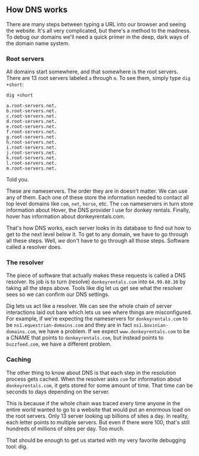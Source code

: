 ## How DNS works

There are many steps between typing a URL into our browser and seeing the website. It's all very complicated, but there's a method to the madness. To debug our domains we'll need a quick primer in the deep, dark ways of the domain name system.

### Root servers

All domains start somewhere, and that somewhere is the root servers. There are 13 root servers labeled `a` through `m`. To see them, simply type `dig +short`:

```shell
dig +short

a.root-servers.net.
b.root-servers.net.
c.root-servers.net.
d.root-servers.net.
e.root-servers.net.
f.root-servers.net.
g.root-servers.net.
h.root-servers.net.
i.root-servers.net.
j.root-servers.net.
k.root-servers.net.
l.root-servers.net.
m.root-servers.net.
```

Told you.

These are nameservers. The order they are in doesn't matter. We can use any of them. Each one of these store the information needed to contact all top level domains like `com`, `net`, `horse`, etc. The `com` nameservers in turn store information about Hover, the DNS provider I use for donkey rentals. Finally, hover has information about donkeyrentals.com.

That's how DNS works, each server looks in its database to find out how to get to the next level below it. To get to any domain, we have to go through all these steps. Well, _we_ don't have to go through all those steps. Software called a resolver does.

### The resolver

The piece of software that actually makes these requests is called a DNS resolver. Its job is to turn (resolve) `donkeyrentals.com` into `64.99.80.30` by taking all the steps above. Tools like dig let us get see what the resolver sees so we can confirm our DNS settings.

Dig lets us act like a resolver. We can see the whole chain of server interactions laid out bare which lets us see where things are misconfigured. For example, if we're expecting the nameservers for `donkeyrentals.com` to be `ns1.equestrian-domains.com` and they are in fact `ns1.bovinian-domains.com`, we have a problem. If we expect `www.donkeyrentals.com` to be a CNAME that points to `donkeyrentals.com`, but instead points to `buzzfeed.com`, we have a different problem.

### Caching

The other thing to know about DNS is that each step in the resolution process gets cached. When the resolver asks `com` for information about `donkeyrentals.com`, it gets stored for some amount of time. That time can be seconds to days depending on the server.

This is because if the whole chain was traced every time anyone in the entire world wanted to go to a website that would put an enormous load on the root servers. Only 13 server looking up billions of sites a day. In reality, each letter points to multiple servers. But even if there were 100, that's still hundreds of millions of sites per day. Too much.

That should be enough to get us started with my very favorite debugging tool: dig.
